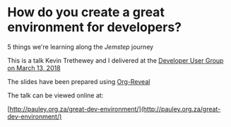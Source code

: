 # How do you create a great environment for developers?

5 things we're learning along the *Jemstep* journey

This is a talk Kevin Trethewey and I delivered at the [Developer User Group on March 13, 2018](https://www.meetup.com/DeveloperUG/events/246191212/)


The slides have been prepared using [Org-Reveal](https://github.com/yjwen/org-reveal)

The talk can be viewed online at:

[http://pauley.org.za/great-dev-environment/](http://pauley.org.za/great-dev-environment/)
